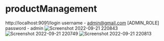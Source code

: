# productManagement
http://localhost:9091/login
username - admin@gmail.com [ADMIN_ROLE]
password - admin
![Screenshot 2022-09-21 220843](https://user-images.githubusercontent.com/74342329/191549556-26425862-5497-47ae-8d95-25070e14284e.jpg)
![Screenshot 2022-09-21 220749](https://user-images.githubusercontent.com/74342329/191549580-5443a0e2-2d96-4003-8435-305738f21787.jpg)
![Screenshot 2022-09-21 220813](https://user-images.githubusercontent.com/74342329/191549605-a1b0c0a8-d8e7-4638-a684-9b3f27c7eddd.jpg)
